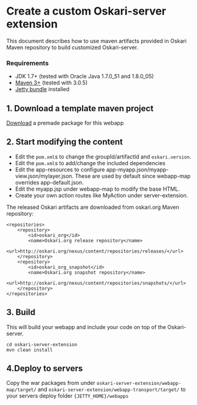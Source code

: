 # Create a custom Oskari-server extension

This document describes how to use maven artifacts provided in Oskari Maven repository to build customized Oskari-server.

### Requirements

* JDK 1.7+ (tested with Oracle Java 1.7.0_51 and 1.8.0_05)
* [Maven 3+](http://maven.apache.org/) (tested with 3.0.5)
* [Jetty bundle](/download) installed

## 1. Download a template maven project

[Download](/build/server/oskari-server-extension.zip) a premade package for this webapp

## 2. Start modifying the content

- Edit the `pom.xml`s to change the groupId/artifactId and `oskari.version`.
- Edit the `pom.xml`s to add/change the included dependencies
- Edit the app-resources to configure app-myapp.json/myapp-view.json/mylayer.json. These are used by default since webapp-map overrides app-default.json.
- Edit the myapp.jsp under webapp-map to modify the base HTML.
- Create your own action routes like MyAction under server-extension.

The released Oskari artifacts are downloaded from oskari.org Maven repository:

 	<repositories>
        <repository>
            <id>oskari_org</id>
            <name>Oskari.org release repository</name>
            <url>http://oskari.org/nexus/content/repositories/releases/</url>
        </repository>
        <repository>
            <id>oskari_org_snapshot</id>
            <name>Oskari.org snapshot repository</name>
            <url>http://oskari.org/nexus/content/repositories/snapshots/</url>
        </repository>
 	</repositories>

## 3. Build

This will build your webapp and include your code on top of the Oskari-server.

    cd oskari-server-extension
    mvn clean install

## 4.Deploy to servers

Copy the war packages from under `oskari-server-extension/webapp-map/target/` and `oskari-server-extension/webapp-transport/target/` to your servers deploy folder `{JETTY_HOME}/webapps`
